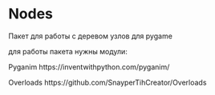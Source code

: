 <h1>
Nodes
</h1>

Пакет для работы с деревом узлов для pygame

для работы пакета нужны модули:
<p>
Pyganim https://inventwithpython.com/pyganim/
</p>
<p>
Overloads https://github.com/SnayperTihCreator/Overloads
</p>